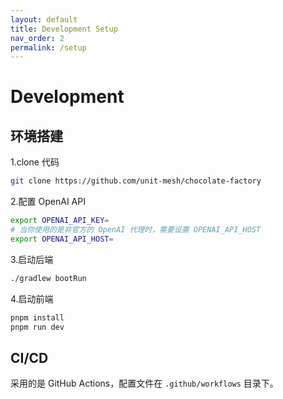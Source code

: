 ```yaml
---
layout: default
title: Development Setup
nav_order: 2
permalink: /setup
---
```


# Development

## 环境搭建

1.clone 代码

```bash
git clone https://github.com/unit-mesh/chocolate-factory
```

2.配置 OpenAI API

```bash
export OPENAI_API_KEY=
# 当你使用的是非官方的 OpenAI 代理时，需要设置 OPENAI_API_HOST
export OPENAI_API_HOST=
```

3.启动后端

```bash
./gradlew bootRun
```

4.启动前端

```bash
pnpm install
pnpm run dev
```

## CI/CD

采用的是 GitHub Actions，配置文件在 `.github/workflows` 目录下。


